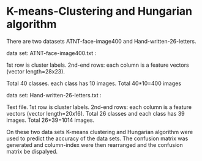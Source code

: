 # K-means-Clustering and Hungarian algorithm

There are two datasets ATNT-face-image400 and Hand-written-26-letters.

data set: ATNT-face-image400.txt :

1st row is cluster labels. 2nd-end rows: each column is a feature vectors (vector length=28x23).

Total 40 classes. each class has 10 images. Total 40*10=400 images

data set: Hand-written-26-letters.txt :

Text file. 1st row is cluster labels. 2nd-end rows: each column is a feature vectors (vector length=20x16). Total 26 classes and each class has 39 images. Total 26*39=1014 images.

On these two data sets K-means clustering and Hungarian algorithm were used to predict the accuracy of the data sets.
The confusion matrix was generated and column-index were then rearranged and the confusion matrix be dispalyed.
